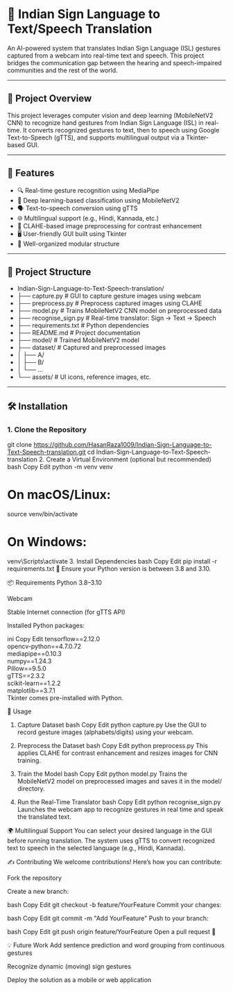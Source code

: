 # 🤟 Indian Sign Language to Text/Speech Translation

An AI-powered system that translates Indian Sign Language (ISL) gestures captured from a webcam into real-time text and speech. This project bridges the communication gap between the hearing and speech-impaired communities and the rest of the world.

---

## 🚀 Project Overview

This project leverages computer vision and deep learning (MobileNetV2 CNN) to recognize hand gestures from Indian Sign Language (ISL) in real-time. It converts recognized gestures to text, then to speech using Google Text-to-Speech (gTTS), and supports multilingual output via a Tkinter-based GUI.

---

## 📌 Features

- 🔍 Real-time gesture recognition using MediaPipe  
- 🤖 Deep learning-based classification using MobileNetV2  
- 🗣️ Text-to-speech conversion using gTTS  
- 🌐 Multilingual support (e.g., Hindi, Kannada, etc.)  
- 🎨 CLAHE-based image preprocessing for contrast enhancement  
- 🖥️ User-friendly GUI built using Tkinter  
- 📁 Well-organized modular structure  

---

## 🧱 Project Structure

- Indian-Sign-Language-to-Text-Speech-translation/
- ├── capture.py # GUI to capture gesture images using webcam
- ├── preprocess.py # Preprocess captured images using CLAHE
- ├── model.py # Trains MobileNetV2 CNN model on preprocessed data
- ├── recognise_sign.py # Real-time translator: Sign → Text → Speech
- ├── requirements.txt # Python dependencies
- ├── README.md # Project documentation
- ├── model/ # Trained MobileNetV2 model
- ├── dataset/ # Captured and preprocessed images
- │ ├── A/
- │ ├── B/
- │ └── ...
- └── assets/ # UI icons, reference images, etc.

---

## 🛠️ Installation

### 1. Clone the Repository


git clone https://github.com/HasanRaza1009/Indian-Sign-Language-to-Text-Speech-translation.git
cd Indian-Sign-Language-to-Text-Speech-translation
2. Create a Virtual Environment (optional but recommended)
bash
Copy
Edit
python -m venv venv

# On macOS/Linux:
source venv/bin/activate

# On Windows:
venv\Scripts\activate
3. Install Dependencies
bash
Copy
Edit
pip install -r requirements.txt
📌 Ensure your Python version is between 3.8 and 3.10.

📦 Requirements
Python 3.8–3.10

Webcam

Stable Internet connection (for gTTS API)

Installed Python packages:

ini
Copy
Edit
tensorflow==2.12.0  
opencv-python==4.7.0.72  
mediapipe==0.10.3  
numpy==1.24.3  
Pillow==9.5.0  
gTTS==2.3.2  
scikit-learn==1.2.2  
matplotlib==3.7.1  
Tkinter comes pre-installed with Python.

📸 Usage
1. Capture Dataset
bash
Copy
Edit
python capture.py
Use the GUI to record gesture images (alphabets/digits) using your webcam.

2. Preprocess the Dataset
bash
Copy
Edit
python preprocess.py
This applies CLAHE for contrast enhancement and resizes images for CNN training.

3. Train the Model
bash
Copy
Edit
python model.py
Trains the MobileNetV2 model on preprocessed images and saves it in the model/ directory.

4. Run the Real-Time Translator
bash
Copy
Edit
python recognise_sign.py
Launches the webcam app to recognize gestures in real time and speak the translated text.

🌍 Multilingual Support
You can select your desired language in the GUI before running translation. The system uses gTTS to convert recognized text to speech in the selected language (e.g., Hindi, Kannada).

✍️ Contributing
We welcome contributions! Here’s how you can contribute:

Fork the repository

Create a new branch:

bash
Copy
Edit
git checkout -b feature/YourFeature
Commit your changes:

bash
Copy
Edit
git commit -m "Add YourFeature"
Push to your branch:

bash
Copy
Edit
git push origin feature/YourFeature
Open a pull request 🚀

💡 Future Work
Add sentence prediction and word grouping from continuous gestures

Recognize dynamic (moving) sign gestures

Deploy the solution as a mobile or web application
